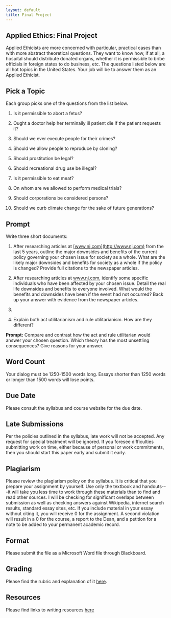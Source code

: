 ```yaml
---
layout: default
title: Final Project
---
```


## Applied Ethics: Final Project
Applied Ethicists are more concerned with particular, practical cases than with more abstract theoretical questions. They want to know how, if at all, a hospital should distribute donated organs, whether it is permissible to bribe officials in foreign states to do business, etc. The questions listed below are all hot topics in the United States. Your job will be to answer them as an Applied Ethicist.


## Pick a Topic

Each group picks one of the questions from the list below. 

1.  Is it permissible to abort a fetus?

2.  Ought a doctor help her terminally ill patient die if the patient
    requests it?

3.  Should we ever execute people for their crimes?

4.  Should we allow people to reproduce by cloning?

5.  Should prostitution be legal?

6.  Should recreational drug use be illegal?

7.  Is it permissible to eat meat?

8.  On whom are we allowed to perform medical trials?

9.  Should corporations be considered persons?

10. Should we curb climate change for the sake of future generations?


## Prompt


Write three short documents:

1.  After researching articles at [www.nj.com](http://www.nj.com) from the last 5 years, outline the major downsides and benefits of the current policy governing your chosen issue for society as a whole. What are the likely major downsides and benefits for society as a whole if the  policy is changed? Provide full citations to the newspaper articles.

2.  After researching articles at www.nj.com, identify some specific individuals who have been affected by your chosen issue. Detail the real life downsides and benefits to everyone involved. What would the benefits and downsides have been if the event had not occurred? Back up your answer with evidence from the newspaper articles. 
3. 
3.  Explain both act utilitarianism and rule utilitarianism. How are
    they different? 


**Prompt:** Compare and contrast how the act and rule utilitarian would
answer your chosen question. Which theory has the most unsettling
consequences? Give reasons for your answer. 



## Word Count

Your dialog must be 1250-1500 words long. Essays shorter than 1250 words or longer than 1500 words will lose points.


## Due Date
Please consult the syllabus and course website for the due date.

## Late Submissions

Per the policies outlined in the syllabus, late work will not be accepted. Any request for special treatment will be ignored. If you foresee difficulties submitting work on time, either because of personal or work commitments, then you should start this paper early and submit it early. 


## Plagiarism

Please review the plagiarism policy on the syllabus. It is critical that you prepare your assignment by yourself. Use only the textbook and handouts---it will take you less time to work through these materials than to find and read other sources. I will be checking for significant overlaps between submission as well as checking answers against Wikipedia, internet search results, standard essay sites, etc. If you include material in your essay without citing it, you will receive 0 for the assignment. A second violation will result in a 0 for the course, a report to the Dean, and a petition for a note to be added to your permanent academic record. 

## Format
Please submit the file as a Microsoft Word file through Blackboard.

## Grading
Please find the rubric and explanation of it [here](/Teaching/Grading/).

## Resources
Please find links to writing resources [here](/Teaching/Resources/)

